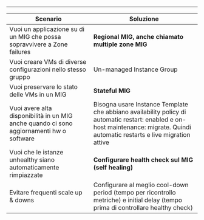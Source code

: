 
---

| **Scenario**                 | **Soluzione**                                           |
| -------------------------------- | ------------------------------------------------------------- |
|  Vuoi un applicazione su di un MIG che possa sopravvivere a Zone failures    | **Regional MIG, anche chiamato multiple zone MIG**                  |
| Vuoi creare VMs di diverse configurazioni nello stesso gruppo  | Un-managed Instance Group |
| Vuoi preservare lo stato delle VMs in un MIG              | **Stateful MIG** |
| Vuoi avere alta disponibilità in un MIG anche quando ci sono aggiornamenti hw o software   | Bisogna usare Instance Template che abbiano availability policy di automatic restart: enabled e on-host maintenance: migrate. Quindi automatic restarts e live migration attive |
| Vuoi che le istanze unhealthy siano automaticamente rimpiazzate  | **Configurare health check sul MIG (self healing)** |
| Evitare frequenti scale up & downs   | Configurare al meglio cool-down period (tempo per ricontrollo metriche) e initial delay (tempo prima di controllare healthy check)|
